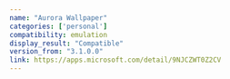```yaml
---
name: "Aurora Wallpaper"
categories: ['personal']
compatibility: emulation
display_result: "Compatible"
version_from: "3.1.0.0"
link: https://apps.microsoft.com/detail/9NJCZWT0Z2CV
---
```

